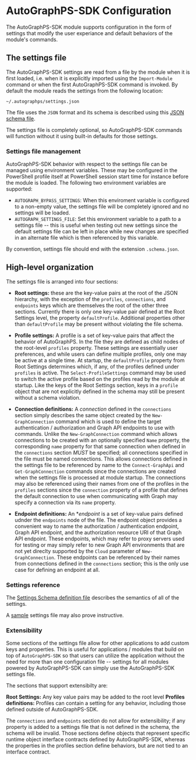 AutoGraphPS-SDK Configuration
=============================

The AutoGraphPS-SDK module supports configuration in the form of settings that modify the user experiance and default behaviors of the module's commands.

## The settings file

The AutoGraphPS-SDK settings are read from a file by the module when it is first loaded, i.e. when it is explicitly imported using the `Import-Module` command or when the first AutoGraphPS-SDK command is invoked. By default the module reads the settings from the following location:

```
~/.autographps/settings.json
```

The file uses the `JSON` format and its schema is described using this [JSON schema file](settings.schema.json).

The settings file is completely optional, so AutoGraphPS-SDK commands will function without it using built-in defaults for those settings.

### Settings file management

AutoGraphPS-SDK behavior with respect to the settings file can be managed using environment variables. These may be configured in the PowerShell profile itself at PowerShell session start time for instance before the module is loaded. The following two environment variables are supported:

* `AUTOGRAPH_BYPASS_SETTINGS`: When this enviroment variable is configured to a non-empty value, the settings file will be completely ignored and no settings will be loaded.
* `AUTOGRAPH_SETTINGS_FILE`: Set this environment variable to a path to a settings file -- this is useful when testing out new settings since the default settings file can be left in place while new changes are specified in an alternate file which is then referenced by this variable.

By convention, settings file should end with the extension `.schema.json`.

## High-level organization

The settings file is arranged into four sections:

* **Root settings:** these are the key-value pairs at the root of the JSON hierarchy, with the exception of the `profiles`, `connections`, and `endpoints` keys which are themselves the root of the other three sections. Currently there is only one key-value pair defined at the Root Settings level, the property `defaultProfile`. Additional properties other than `defaultProfile` may be present without violating the file schema.

* **Profile settings:** A profile is a set of key-value pairs that affect the behavior of AutoGraphPS. In the file they are defined as child nodes of the root-level `profiles` property. These settings are essentially user preferences, and while users can define multiple profiles, only one may be active at a single time. At startup, the `defaultProfile` property from Root Settings determines which, if any, of the profiles defined under `profiles` is active. The `Select-ProfileSettings` command may be used to switch the active profile based on the profiles read by the module at startup. Like the keys of the Root Settings section, keys in a `profile` object that are not explicitly defined in the schema may still be present without a schema violation.

* **Connection definitions:** A *connection* defined in the `connections` section simply describes the same object created by the `New-GraphConnection` command which is used to define the target authentication / authorization and Graph API endpoints to use with commands. Unlike the `New-GraphConnection` command which allows connections to be created with an optionally specified `Name` property, the corresponding `name` property for that same connection when defined in the `connections` section *MUST* be specified; all connections specified in the file must be named connections. This allows connections defined in the settings file to be referenced by name to the `Connect-GraphApi` and `Get-GraphConnection` commands since the connections are created when the settings file is processed at module startup. The connections may also be referenced using their names from one of the profiles in the `profiles` sections since the `connection` property of a profile that defines the default connection to use when communicating with Graph may specify a connection via its `name` property.

* **Endpoint definitions:** An **endpoint* is a set of key-value pairs defined udnder the `endpoints` node of the file. The endpoint object provides a convenient way to name the authorization / authentication endpoint, Graph API endpoint, and the authorization resource URI of that Graph API endpoint. These endpoints, which may refer to proxy servers used for testing or may simply refer to new Graph API environments that are not yet direclty supported by the `Cloud` parameter of `New-GraphConnection`. These endpoints can be referenced by their names from connections defined in the `connections` section; this is the only use case for defining an endpoint at all.

### Settings reference

The [Settings Schema definition file](https://github.com/adamedx/autographps-sdk/blob/main/docs/settings/settings.schema.json) describes the semantics of all of the settings.

A [sample](sample-settings.json) settings file may also prove instructive.

### Extensibility

Some sections of the settings file allow for other applications to add custom keys and properties. This is useful for applications / modules that build on top of `AutoGraphPS-SDK` so that users can utilize the application without the need for more than one configuration file -- settings for all modules powered by AutoGraphPS-SDK can simply use the AutoGraphPS-SDK settings file.

The sections that support extensibilty are:

**Root Settings:** Any key value pairs may be added to the root level
**Profiles definitions:** Profiles can contain a setting for any behavior, including those defined outside of AutoGraphPS-SDK.

The `connections` and `endpoints` section do not allow for extensibility; if any property is added to a settings file that is not defined in the schema, the schema will be invalid. Those sections define objects that represent specific runtime object interface contracts defined by AutoGraphPS-SDK, whereas the properties in the profiles section define behaviors, but are not tied to an interface contract.
